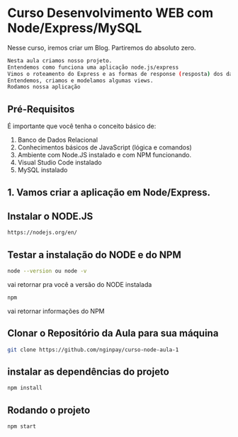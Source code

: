 # Curso Desenvolvimento WEB com Node/Express/MySQL
Nesse curso, iremos criar um Blog. 
Partiremos do absoluto zero. 
```bash
Nesta aula criamos nosso projeto.
Entendemos como funciona uma aplicação node.js/express
Vimos o roteamento do Express e as formas de response (resposta) dos dados das rotas, que podem ser: json ou html, por exemplo.
Entendemos, criamos e modelamos algumas views.
Rodamos nossa aplicação
```
## Pré-Requisitos

É importante que você tenha o conceito básico de:
1. Banco de Dados Relacional
2. Conhecimentos básicos de JavaScript (lógica e comandos)
3. Ambiente com Node.JS instalado e com NPM funcionando.
4. Visual Studio Code instalado
5. MySQL instalado

## 1. Vamos criar a aplicação em Node/Express. 

## Instalar o NODE.JS
```bash
https://nodejs.org/en/

```
## Testar a instalação do NODE e do NPM
```bash
node --version ou node -v
```
vai retornar pra você a versão do NODE instalada

```bash
npm
```
vai retornar informações do NPM

## Clonar o Repositório da Aula para sua máquina
```bash
git clone https://github.com/nginpay/curso-node-aula-1
```

## instalar as dependências do projeto
```bash
npm install
```

## Rodando o projeto
```bash
npm start
```